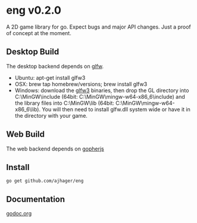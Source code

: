 # eng v0.2.0

A 2D game library for go. Expect bugs and major API changes. Just a proof of concept at the moment.

## Desktop Build

The desktop backend depends on [glfw](http://github.com/go-gl/glfw).
* Ubuntu: apt-get install glfw3
* OSX: brew tap homebrew/versions; brew install glfw3
* Windows: download the [glfw3](http://www.glfw.org/docs/latest/) binaries, then drop the GL directory into C:\MinGW\include (64bit: C:\MinGW\mingw-w64-x86_6\include) and the library files into C:\MinGW\lib (64bit: C:\MinGW\mingw-w64-x86_6\lib). You will then need to install glfw.dll system wide or have it in the directory with your game.

## Web Build

The web backend depends on [gopherjs](http://github.com/neelance/gopherjs)

## Install

`go get github.com/ajhager/eng`

## Documentation

[godoc.org](http://godoc.org/github.com/ajhager/eng)
